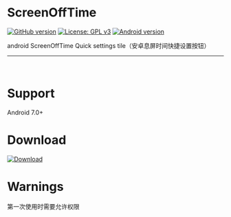 # ScreenOffTime
[![GitHub version](https://img.shields.io/badge/version-1.0.0-blue.svg)](https://github.com/gojuukaze/ScreenOffTime/releases) 
[![License: GPL v3](https://img.shields.io/aur/license/yaourt.svg)](https://github.com/gojuukaze/ScreenOffTime/blob/master/LICENSE)
[![Android version](https://img.shields.io/badge/android-7.0%2B-blue.svg)]()

android ScreenOffTime Quick settings tile（安卓息屏时间快捷设置按钮）  

---
[![]()]() 
[![]()]()

# Support
Android 7.0+

# Download
[![Download]()]() 

# Warnings
第一次使用时需要允许权限